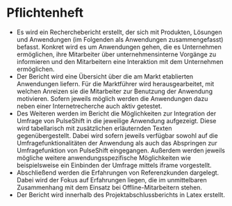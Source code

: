 # Pflichtenheft
+ Es wird ein Recherchebericht erstellt, der sich mit Produkten, Lösungen und Anwendungen (im Folgenden als Anwendungen zusammengefasst) befasst. Konkret wird es um Anwendungen gehen, die es Unternehmen ermöglichen, ihre Mitarbeiter über unternehmensinterne Vorgänge zu informieren und den Mitarbeitern eine Interaktion mit dem Unternehmen ermöglichen.
+ Der Bericht wird eine Übersicht über die am Markt etablierten Anwendungen liefern. Für die Marktführer wird herausgearbeitet, mit welchen Anreizen sie die Mitarbeiter zur Benutzung der Anwendung motivieren. Sofern jeweils möglich werden die Anwendungen dazu neben einer Internetrecherche auch aktiv getestet.
+ Des Weiteren werden im Bericht die Möglichkeiten zur Integration der Umfrage von PulseShift in die jeweilige Anwendung aufgezeigt. Diese wird tabellarisch mit zusätzlichen erläuternden Texten gegenübergestellt. Dabei wird sofern jeweils verfügbar sowohl auf die Umfragefunktionalitäten der Anwendung als auch das Abspringen zur Umfragefunktion von PulseShift eingegangen. Außerdem werden jeweils mögliche weitere anwendungsspezifische Möglichkeiten wie beispielsweise ein Einbinden der Umfrage mittels iframe vorgestellt.
+ Abschließend werden die Erfahrungen von Referenzkunden dargelegt. Dabei wird der Fokus auf Erfahrungen liegen, die im unmittelbaren Zusammenhang mit dem Einsatz bei Offline-Mitarbeitern stehen.
+ Der Bericht wird innerhalb des Projektabschlussberichts in Latex erstellt.